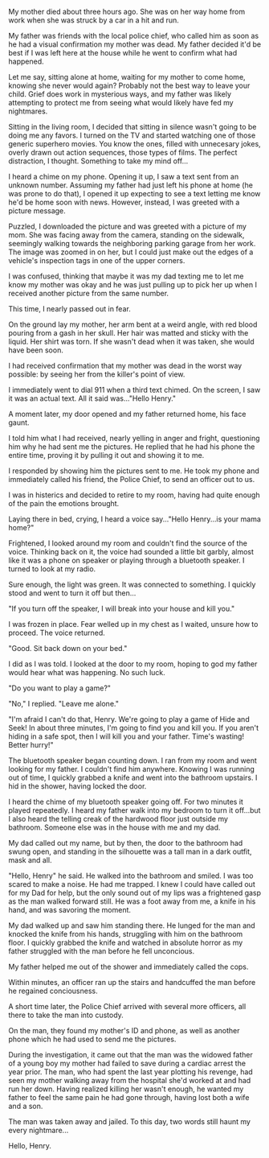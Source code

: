 My mother died about three hours ago. She was on her way home from work when she was struck by a car in a hit and run. 

My father was friends with the local police chief, who called him as soon as he had a visual confirmation my mother was dead. My father decided it'd be best if I was left here at the house while he went to confirm what had happened. 

Let me say, sitting alone at home, waiting for my mother to come home, knowing she never would again? Probably not the best way to leave your child. Grief does work in mysterious ways, and my father was likely attempting to protect me from seeing what would likely have fed my nightmares. 

Sitting in the living room, I decided that sitting in silence wasn't going to be doing me any favors. I turned on the TV and started watching one of those generic superhero movies. You know the ones, filled with unnecesary jokes, overly drawn out action sequences, those types of films. The perfect distraction, I thought. Something to take my mind off... 

I heard a chime on my phone. Opening it up, I saw a text sent from an unknown number. Assuming my father had just left his phone at home (he was prone to do that), I opened it up expecting to see a text letting me know he'd be home soon with news. However, instead, I was greeted with a picture message. 

Puzzled, I downloaded the picture and was greeted with a picture of my mom. She was facing away from the camera, standing on the sidewalk, seemingly walking towards the neighboring parking garage from her work. The image was zoomed in on her, but I could just make out the edges of a vehicle's inspection tags in one of the upper corners. 

I was confused, thinking that maybe it was my dad texting me to let me know my mother was okay and he was just pulling up to pick her up when I received another picture from the same number. 

This time, I nearly passed out in fear. 

On the ground lay my mother, her arm bent at a weird angle, with red blood pouring from a gash in her skull. Her hair was matted and sticky with the liquid. Her shirt was torn. If she wasn't dead when it was taken, she would have been soon. 

I had received confirmation that my mother was dead in the worst way possible: by seeing her from the killer's point of view. 

I immediately went to dial 911 when a third text chimed. On the screen, I saw it was an actual text. All it said was..."Hello Henry." 

A moment later, my door opened and my father returned home, his face gaunt. 

I told him what I had received, nearly yelling in anger and fright, questioning him why he had sent me the pictures. He replied that he had his phone the entire time, proving it by pulling it out and showing it to me. 

I responded by showing him the pictures sent to me. He took my phone and immediately called his friend, the Police Chief, to send an officer out to us. 

I was in histerics and decided to retire to my room, having had quite enough of the pain the emotions brought. 

Laying there in bed, crying, I heard a voice say..."Hello Henry...is your mama home?" 

Frightened, I looked around my room and couldn't find the source of the voice. Thinking back on it, the voice had sounded a little bit garbly, almost like it was a phone on speaker or playing through a bluetooth speaker. I turned to look at my radio. 

Sure enough, the light was green. It was connected to something. I quickly stood and went to turn it off but then... 

"If you turn off the speaker, I will break into your house and kill you." 

I was frozen in place. Fear welled up in my chest as I waited, unsure how to proceed. The voice returned. 

"Good. Sit back down on your bed." 

I did as I was told. I looked at the door to my room, hoping to god my father would hear what was happening. No such luck. 

"Do you want to play a game?" 

"No," I replied. "Leave me alone." 

"I'm afraid I can't do that, Henry. We're going to play a game of Hide and Seek! In about three minutes, I'm going to find you and kill you. If you aren't hiding in a safe spot, then I will kill you and your father. Time's wasting! Better hurry!" 

The bluetooth speaker began counting down. I ran from my room and went looking for my father. I couldn't find him anywhere. Knowing I was running out of time, I quickly grabbed a knife and went into the bathroom upstairs. I hid in the shower, having locked the door. 

I heard the chime of my bluetooth speaker going off. For two minutes it played repeatedly. I heard my father walk into my bedroom to turn it off...but I also heard the telling creak of the hardwood floor just outside my bathroom. Someone else was in the house with me and my dad. 

My dad called out my name, but by then, the door to the bathroom had swung open, and standing in the silhouette was a tall man in a dark outfit, mask and all. 

"Hello, Henry" he said. He walked into the bathroom and smiled. I was too scared to make a noise. He had me trapped. I knew I could have called out for my Dad for help, but the only sound out of my lips was a frightened gasp as the man walked forward still. He was a foot away from me, a knife in his hand, and was savoring the moment. 

My dad walked up and saw him standing there. He lunged for the man and knocked the knife from his hands, struggling with him on the bathroom floor. I quickly grabbed the knife and watched in absolute horror as my father struggled with the man before he fell unconcious. 

My father helped me out of the shower and immediately called the cops. 

Within minutes, an officer ran up the stairs and handcuffed the man before he regained conciousness. 

A short time later, the Police Chief arrived with several more officers, all there to take the man into custody. 

On the man, they found my mother's ID and phone, as well as another phone which he had used to send me the pictures. 

During the investigation, it came out that the man was the widowed father of a young boy my mother had failed to save during a cardiac arrest the year prior. The man, who had spent the last year plotting his revenge, had seen my mother walking away from the hospital she'd worked at and had run her down. Having realized killing her wasn't enough, he wanted my father to feel the same pain he had gone through, having lost both a wife and a son. 

The man was taken away and jailed. To this day, two words still haunt my every nightmare... 

Hello, Henry.
